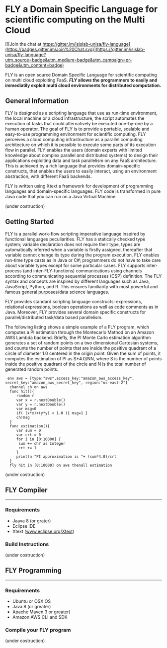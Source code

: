 # FLY a Domain Specific Language for scientific computing on the Multi Cloud 
[![Join the chat at https://gitter.im/isislab-unisa/fly-language](https://badges.gitter.im/Join%20Chat.svg)](https://gitter.im/isislab-unisa/fly-language?utm_source=badge&utm_medium=badge&utm_campaign=pr-badge&utm_content=badge)

FLY is an open source Domain Specific Language for scientific computing on multi cloud exploiting FaaS.
**_FLY_ allows the programmers to easily and immediatily exploit multi cloud environments for distributed computation.** 

## General Information

FLY is designed as a scripting language that use as run-time environment, the local machine or a cloud infrastructure, the script automates the execution of tasks that could alternatively be executed one-by-one by a human operator. 
The goal of  FLY is to provide a portable, scalable and easy-to-use programming environment for scientific computing. FLY perceives a cloud computing infrastructure as a parallel computing architecture on which it is possible to execute some parts of its execution flow in parallel. FLY enables the users (domain experts with limited knowledge about complex parallel and distributed systems) to design their applications exploiting data and task parallelism on any FaaS architecture. 
This is achieved by a rich language that provides domain-specific constructs, that enables the users to easily interact, using an environment abstraction,  with different FaaS backends.

FLY is written using Xtext a framework for development of programming languages and domain-specific languages. FLY code is transformed in pure Java code that you can run on a Java Virtual Machine.

(under costruction)

## Getting Started

FLY is a parallel work-flow scripting imperative language inspired by functional languages peculiarities. FLY has a statically checked type system; variable declaration does not require their type, types are automatically inferred when a variable is firstly assigned, thereafter that variable cannot change its type during the program execution.
 FLY enables run-time type casts as in Java or C\#; programmers do not have to take care about variable types except for some particular cases. FLY supports inter-process (and inter-FLY-functions) communications using channels according to  communicating sequential processes (CSP) definition. The FLY syntax and concepts are inspired by different languages such as Java, JavaScript, Python, and R. This ensures familiarity with most powerful and famous general purposes/data science languages. 

FLY provides standard scripting language constructs: expressions, relational expressions, boolean operations as well as code comments as in Java. Moreover, FLY  provides several domain specific constructs for parallel/distributed task/data based parallelism.

The following listing shows a simple example of a FLY program, which computes a PI estimation through the Montecarlo Method on an Amazon AWS Lambda backend. Briefly, the PI Monte Carlo estimation algorithm generates a set of random points on a two dimensional Cartesian systems, and counts the number of points that are inside the positive quadrant of a circle of diameter 1.0 centered in the origin point. Given the sum of points, it computes the estimation of PI as S*4.0/NN, where S is the number of points inside the positive quadrant of the circle and N is the total number of generated random points. 

```
 env aws = [type:"aws",access_key:"amazon_aws_access_key", secret_key:"amazon_aws_secret_key", region:"us-east-2"]   
  channel ch on aws              
  func hit(){                   
     random r          
     var x = r.nextDouble()
     var y = r.nextDouble()  
     var msg=0  
     if( (x*x)+(y*y) < 1.0 ){ msg=1 }
     ch!msg  
  }
  func estimation(){ 
     var sum = 0
     var crt = 0
     for i in [0:10000] {
   	  sum += ch? as Integer 
   	  crt += 1  
     }
     println "PI approximation is "+ (sum*4.0)/crt 
  }
  fly hit in [0:10000] on aws thenall estimation
```

(under costruction)

## FLY Compiler 
-----------------------------------------------------------------------------------------------------------

### Requirements

- Jaava 8 (or grater)
- Eclipse IDE
- Xtext (www.eclipse.org/Xtext)

### Build Instructions

(under costruction)

## FLY Programming
-------------------------------------------------------------------------------------------------------------

### Requirements

- Ubuntu or OSX OS
- Java 8 (or greater)
- Apache Maven 3 or greater)
- Amazon AWS CLI and SDK

### Compile your FLY program

(under costruction)



